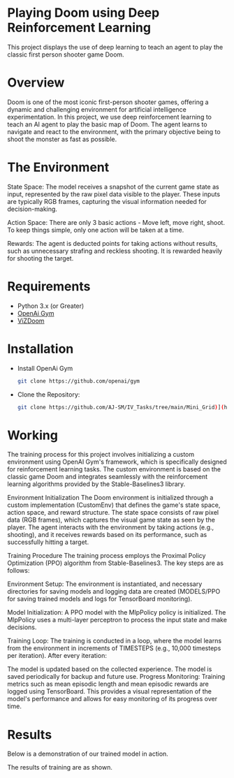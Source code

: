 # Playing Doom using Deep Reinforcement Learning

This project displays the use of deep learning to teach an agent to play the classic first person shooter game Doom.

# Overview

Doom is one of the most iconic first-person shooter games, offering a dynamic and challenging environment for artificial intelligence experimentation. In this project, we use deep reinforcement learning to teach an AI agent to play the basic map of Doom. The agent learns to navigate and react to the environment, with the primary objective being to shoot the monster as fast as possible.

# The Environment

State Space: The model receives a snapshot of the current game state as input, represented by the raw pixel data visible to the player. These inputs are typically RGB frames, capturing the visual information needed for decision-making.

Action Space: There are only 3 basic actions - Move left, move right, shoot. To keep things simple, only one action will be taken at a time.

Rewards: The agent is deducted points for taking actions without results, such as unnecessary strafing and reckless shooting. It is rewarded heavily for shooting the target.

# Requirements
- Python 3.x (or Greater)
- [OpenAi Gym]([https://gymnasium.farama.org/])
- [ViZDoom](https://github.com/Farama-Foundation/ViZDoom/tree/master)

# Installation 
- Install OpenAi Gym
   ``` bash
   git clone https://github.com/openai/gym 
-  Clone the Repository:
   ``` bash  
   git clone https://github.com/AJ-SM/IV_Tasks/tree/main/Mini_Grid)](https://github.com/AJ-SM/IV_Tasks/tree/main/Mini_Grid

# Working

The training process for this project involves initializing a custom environment using OpenAI Gym's framework, which is specifically designed for reinforcement learning tasks. The custom environment is based on the classic game Doom and integrates seamlessly with the reinforcement learning algorithms provided by the Stable-Baselines3 library.

Environment Initialization
The Doom environment is initialized through a custom implementation (CustomEnv) that defines the game's state space, action space, and reward structure. The state space consists of raw pixel data (RGB frames), which captures the visual game state as seen by the player. The agent interacts with the environment by taking actions (e.g., shooting), and it receives rewards based on its performance, such as successfully hitting a target.

Training Procedure
The training process employs the Proximal Policy Optimization (PPO) algorithm from Stable-Baselines3. The key steps are as follows:

Environment Setup:
The environment is instantiated, and necessary directories for saving models and logging data are created (MODELS/PPO for saving trained models and logs for TensorBoard monitoring).

Model Initialization:
A PPO model with the MlpPolicy policy is initialized. The MlpPolicy uses a multi-layer perceptron to process the input state and make decisions.

Training Loop:
The training is conducted in a loop, where the model learns from the environment in increments of TIMESTEPS (e.g., 10,000 timesteps per iteration). After every iteration:

The model is updated based on the collected experience.
The model is saved periodically for backup and future use.
Progress Monitoring:
Training metrics such as mean episodic length and mean episodic rewards are logged using TensorBoard. This provides a visual representation of the model's performance and allows for easy monitoring of its progress over time.

# Results

Below is a demonstration of our trained model in action.


The results of training are as shown.
